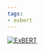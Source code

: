 ```yaml
---
tags:
- exbert
---
```


[![ExBERT](https://img.shields.io/badge/Visualize%20Attentions-ExBERT-green)](https://huggingface.co/exbert/?model=gpt2)
